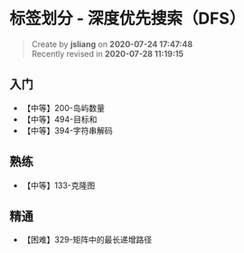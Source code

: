 标签划分 - 深度优先搜索（DFS）
===

> Create by **jsliang** on **2020-07-24 17:47:48**  
> Recently revised in **2020-07-28 11:19:15**  

## 入门

* 【中等】200-岛屿数量
* 【中等】494-目标和
* 【中等】394-字符串解码

## 熟练

* 【中等】133-克隆图

## 精通

* 【困难】329-矩阵中的最长递增路径
